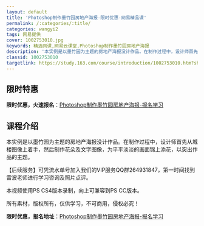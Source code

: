 ```yaml
---
layout: default
title: 'Photoshop制作墨竹园房地产海报-限时优惠-网易精品课'
permalink: /:categories/:title/
categories: wangyi2
tags: 网易提供
cover: 1002753010.jpg
keywords: 精选网课,网易云课堂,Photoshop制作墨竹园房地产海报
description: '本实例是以墨竹园为主题的房地产海报没计作品。在制作过程中，设计师首先从城楼图像上着手，然后制作花朵及文字图像，为平平淡淡'
classid: 1002753010
targetlink: https://study.163.com/course/introduction/1002753010.htm?share=1&shareId=1025206652&utm_campaign=share&utm_medium=iphoneShare&utm_source=&utm_u=1025206652
---
```


## 限时特惠

**限时优惠，火速报名**：[Photoshop制作墨竹园房地产海报-报名学习](https://study.163.com/course/introduction/1002753010.htm?share=1&shareId=1025206652&utm_campaign=share&utm_medium=iphoneShare&utm_source=&utm_u=1025206652)

## 课程介绍

本实例是以墨竹园为主题的房地产海报没计作品。在制作过程中，设计师首先从城楼图像上着手，然后制作花朵及文字图像，为平平淡淡的画面锦上添花，以突出作品的主题。



【后续服务】可凭流水单号加入我们的VIP服务QQ群264931847，第一时间找到雷波老师进行学习咨询及照片点评。



本视频使用PS CS4版本录制，向上可兼容到PS CC版本。

所有素材，版权所有，仅供学习，不可商用，侵权必究！

**限时优惠，报名地址**：[Photoshop制作墨竹园房地产海报-报名学习](https://study.163.com/course/introduction/1002753010.htm?share=1&shareId=1025206652&utm_campaign=share&utm_medium=iphoneShare&utm_source=&utm_u=1025206652)

